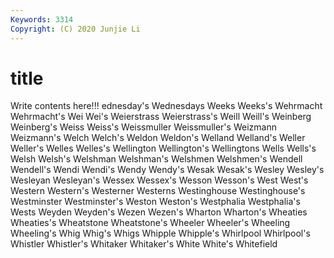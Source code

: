 ```yaml
---
Keywords: 3314
Copyright: (C) 2020 Junjie Li
---
```


# title

Write contents here!!!
ednesday's 
Wednesdays 
Weeks 
Weeks's 
Wehrmacht
Wehrmacht's 
Wei 
Wei's 
Weierstrass 
Weierstrass's 
Weill 
Weill's 
Weinberg 
Weinberg's 
Weiss
Weiss's 
Weissmuller 
Weissmuller's 
Weizmann 
Weizmann's 
Welch 
Welch's 
Weldon 
Weldon's 
Welland
Welland's 
Weller 
Weller's 
Welles 
Welles's 
Wellington 
Wellington's 
Wellingtons 
Wells 
Wells's
Welsh 
Welsh's 
Welshman 
Welshman's 
Welshmen 
Welshmen's 
Wendell 
Wendell's 
Wendi 
Wendi's
Wendy 
Wendy's 
Wesak 
Wesak's 
Wesley 
Wesley's 
Wesleyan 
Wesleyan's 
Wessex 
Wessex's
Wesson 
Wesson's 
West 
West's 
Western 
Western's 
Westerner 
Westerns 
Westinghouse 
Westinghouse's
Westminster 
Westminster's 
Weston 
Weston's 
Westphalia 
Westphalia's 
Wests 
Weyden 
Weyden's 
Wezen
Wezen's 
Wharton 
Wharton's 
Wheaties 
Wheaties's 
Wheatstone 
Wheatstone's 
Wheeler 
Wheeler's 
Wheeling
Wheeling's 
Whig 
Whig's 
Whigs 
Whipple 
Whipple's 
Whirlpool 
Whirlpool's 
Whistler 
Whistler's
Whitaker 
Whitaker's 
White 
White's 
Whitefield 
